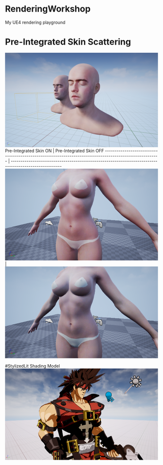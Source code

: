 # RenderingWorkshop
My UE4 rendering playground

# Pre-Integrated Skin Scattering
![Image](https://github.com/codewings/.IMAGES/blob/master/UE4-CustomShadingModel/SM5SkinWithShadow.png)
Pre-Integrated Skin ON                                                                                     | Pre-Integrated Skin OFF
---------------------------------------------------------------------------------------------------------- | --------------------------------------------------------------------------------------------------------
![Image](https://github.com/codewings/.IMAGES/blob/master/UE4-CustomShadingModel/FemaleBodyWithScattering.png) | ![Image](https://github.com/codewings/.IMAGES/blob/master/UE4-CustomShadingModel/FemaleBodyWithoutScattering.png)

#StylizedLit Shading Model
![Image](https://github.com/codewings/.IMAGES/blob/master/UE4-CustomShadingModel/StylizedLit_2.png)
